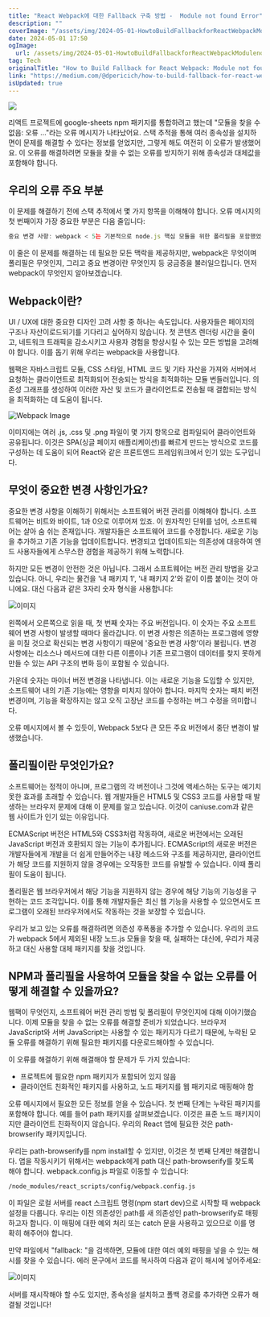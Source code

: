 ```yaml
---
title: "React Webpack에 대한 Fallback 구축 방법 -  Module not found Error"
description: ""
coverImage: "/assets/img/2024-05-01-HowtoBuildFallbackforReactWebpackModulenotfoundError_0.png"
date: 2024-05-01 17:50
ogImage:
  url: /assets/img/2024-05-01-HowtoBuildFallbackforReactWebpackModulenotfoundError_0.png
tag: Tech
originalTitle: "How to Build Fallback for React Webpack: Module not found Error"
link: "https://medium.com/@dpericich/how-to-build-fallback-for-react-webpack-module-not-found-error-de2438a8697c"
isUpdated: true
---
```


<img src="/assets/img/2024-05-01-HowtoBuildFallbackforReactWebpackModulenotfoundError_0.png" />

리액트 프로젝트에 google-sheets npm 패키지를 통합하려고 했는데 "모듈을 찾을 수 없음: 오류 ..."라는 오류 메시지가 나타났어요. 스택 추적을 통해 여러 종속성을 설치하면이 문제를 해결할 수 있다는 정보를 얻었지만, 그렇게 해도 여전히 이 오류가 발생했어요. 이 오류를 해결하려면 모듈을 찾을 수 없는 오류를 방지하기 위해 종속성과 대체값을 포함해야 합니다.

## 우리의 오류 주요 부분

이 문제를 해결하기 전에 스택 추적에서 몇 가지 항목을 이해해야 합니다. 오류 메시지의 첫 번째이자 가장 중요한 부분은 다음 줄입니다:

<!-- seedividend - 사각형 -->

<ins class="adsbygoogle"
     style="display:block"
     data-ad-client="ca-pub-4877378276818686"
     data-ad-slot="1898504329"
     data-ad-format="auto"
     data-full-width-responsive="true"></ins>

<script>
     (adsbygoogle = window.adsbygoogle || []).push({});
</script>

```js
중요 변경 사항: webpack < 5는 기본적으로 node.js 핵심 모듈을 위한 폴리필을 포함했었습니다. 이제는 그렇지 않습니다. 이 모듈이 필요한지 확인하고 그에 대한 폴리필을 구성하세요.
```

이 줄은 이 문제를 해결하는 데 필요한 모든 맥락을 제공하지만, webpack은 무엇이며 폴리필은 무엇인지, 그리고 중요 변경이란 무엇인지 등 궁금증을 불러일으킵니다. 먼저 webpack이 무엇인지 알아보겠습니다.

## Webpack이란?

UI / UX에 대한 중요한 디자인 고려 사항 중 하나는 속도입니다. 사용자들은 페이지의 구조나 자산이로드되기를 기다리고 싶어하지 않습니다. 첫 콘텐츠 렌더링 시간을 줄이고, 네트워크 트래픽을 감소시키고 사용자 경험을 향상시킬 수 있는 모든 방법을 고려해야 합니다. 이를 돕기 위해 우리는 webpack을 사용합니다.

<!-- seedividend - 사각형 -->

<ins class="adsbygoogle"
     style="display:block"
     data-ad-client="ca-pub-4877378276818686"
     data-ad-slot="1898504329"
     data-ad-format="auto"
     data-full-width-responsive="true"></ins>

<script>
     (adsbygoogle = window.adsbygoogle || []).push({});
</script>

웹팩은 자바스크립트 모듈, CSS 스타일, HTML 코드 및 기타 자산을 가져와 서버에서 요청하는 클라이언트로 최적화되어 전송되는 방식을 최적화하는 모듈 번들러입니다. 의존성 그래프를 생성하여 이러한 자산 및 코드가 클라이언트로 전송될 때 결합되는 방식을 최적화하는 데 도움이 됩니다.

![Webpack Image](/assets/img/2024-05-01-HowtoBuildFallbackforReactWebpackModulenotfoundError_1.png)

이미지에는 여러 .js, .css 및 .png 파일이 몇 가지 항목으로 컴파일되어 클라이언트와 공유됩니다. 이것은 SPA(싱글 페이지 애플리케이션)를 빠르게 만드는 방식으로 코드를 구성하는 데 도움이 되어 React와 같은 프론트엔드 프레임워크에서 인기 있는 도구입니다.

## 무엇이 중요한 변경 사항인가요?

<!-- seedividend - 사각형 -->

<ins class="adsbygoogle"
     style="display:block"
     data-ad-client="ca-pub-4877378276818686"
     data-ad-slot="1898504329"
     data-ad-format="auto"
     data-full-width-responsive="true"></ins>

<script>
     (adsbygoogle = window.adsbygoogle || []).push({});
</script>

중요한 변경 사항을 이해하기 위해서는 소프트웨어 버전 관리를 이해해야 합니다. 소프트웨어는 비트와 바이트, 1과 0으로 이루어져 있죠. 이 원자적인 단위를 넘어, 소프트웨어는 살아 숨 쉬는 존재입니다. 개발자들은 소프트웨어 코드를 수정합니다. 새로운 기능을 추가하고 기존 기능을 업데이트합니다. 변경되고 업데이트되는 의존성에 대응하여 엔드 사용자들에게 스무스한 경험을 제공하기 위해 노력합니다.

하지만 모든 변경이 안전한 것은 아닙니다. 그래서 소프트웨어는 버전 관리 방법을 갖고 있습니다. 아니, 우리는 물건을 '내 패키지 1', '내 패키지 2'와 같이 이름 붙이는 것이 아니에요. 대신 다음과 같은 3자리 숫자 형식을 사용합니다:

![이미지](/assets/img/2024-05-01-HowtoBuildFallbackforReactWebpackModulenotfoundError_2.png)

왼쪽에서 오른쪽으로 읽을 때, 첫 번째 숫자는 주요 버전입니다. 이 숫자는 주요 소프트웨어 변경 사항이 발생할 때마다 올라갑니다. 이 변경 사항은 의존하는 프로그램에 영향을 미칠 것으로 확신되는 변경 사항이기 때문에 '중요한 변경 사항'이라 불립니다. 변경 사항에는 리소스나 메서드에 대한 다른 이름이나 기존 프로그램이 데이터를 찾지 못하게 만들 수 있는 API 구조의 변화 등이 포함될 수 있습니다.

<!-- seedividend - 사각형 -->

<ins class="adsbygoogle"
     style="display:block"
     data-ad-client="ca-pub-4877378276818686"
     data-ad-slot="1898504329"
     data-ad-format="auto"
     data-full-width-responsive="true"></ins>

<script>
     (adsbygoogle = window.adsbygoogle || []).push({});
</script>

가운데 숫자는 마이너 버전 변경을 나타냅니다. 이는 새로운 기능을 도입할 수 있지만, 소프트웨어 내의 기존 기능에는 영향을 미치지 않아야 합니다. 마지막 숫자는 패치 버전 변경이며, 기능을 확장하지는 않고 오직 고장난 코드를 수정하는 버그 수정을 의미합니다.

오류 메시지에서 볼 수 있듯이, Webpack 5보다 큰 모든 주요 버전에서 중단 변경이 발생했습니다.

## 폴리필이란 무엇인가요?

소프트웨어는 정적이 아니며, 프로그램의 각 버전이나 그것에 액세스하는 도구는 예기치 못한 효과를 초래할 수 있습니다. 웹 개발자들은 HTML5 및 CSS3 코드를 사용할 때 발생하는 브라우저 문제에 대해 이 문제를 알고 있습니다. 이것이 caniuse.com과 같은 웹 사이트가 인기 있는 이유입니다.

<!-- seedividend - 사각형 -->

<ins class="adsbygoogle"
     style="display:block"
     data-ad-client="ca-pub-4877378276818686"
     data-ad-slot="1898504329"
     data-ad-format="auto"
     data-full-width-responsive="true"></ins>

<script>
     (adsbygoogle = window.adsbygoogle || []).push({});
</script>

ECMAScript 버전은 HTML5와 CSS3처럼 작동하여, 새로운 버전에서는 오래된 JavaScript 버전과 호환되지 않는 기능이 추가됩니다. ECMAScript의 새로운 버전은 개발자들에게 개발을 더 쉽게 만들어주는 내장 메소드와 구조를 제공하지만, 클라이언트가 해당 코드를 지원하지 않을 경우에는 오작동한 코드를 유발할 수 있습니다. 이때 폴리필이 도움이 됩니다.

폴리필은 웹 브라우저에서 해당 기능을 지원하지 않는 경우에 해당 기능의 기능성을 구현하는 코드 조각입니다. 이를 통해 개발자들은 최신 웹 기능을 사용할 수 있으면서도 프로그램이 오래된 브라우저에서도 작동하는 것을 보장할 수 있습니다.

우리가 보고 있는 오류를 해결하려면 의존성 후폭풍을 추가할 수 있습니다. 우리의 코드가 webpack 5에서 제외된 내장 노드.js 모듈을 찾을 때, 실패하는 대신에, 우리가 제공하고 대신 사용할 대체 패키지를 찾을 것입니다.

## NPM과 폴리필을 사용하여 모듈을 찾을 수 없는 오류를 어떻게 해결할 수 있을까요?

<!-- seedividend - 사각형 -->

<ins class="adsbygoogle"
     style="display:block"
     data-ad-client="ca-pub-4877378276818686"
     data-ad-slot="1898504329"
     data-ad-format="auto"
     data-full-width-responsive="true"></ins>

<script>
     (adsbygoogle = window.adsbygoogle || []).push({});
</script>

웹팩이 무엇인지, 소프트웨어 버전 관리 방법 및 폴리필이 무엇인지에 대해 이야기했습니다. 이제 모듈을 찾을 수 없는 오류를 해결할 준비가 되었습니다. 브라우저 JavaScript와 서버 JavaScript는 사용할 수 있는 패키지가 다르기 때문에, 누락된 모듈 오류를 해결하기 위해 필요한 패키지를 다운로드해야할 수 있습니다.

이 오류를 해결하기 위해 해결해야 할 문제가 두 가지 있습니다:

- 프로젝트에 필요한 npm 패키지가 포함되어 있지 않음
- 클라이언트 친화적인 패키지를 사용하고, 노드 패키지를 웹 패키지로 매핑해야 함

오류 메시지에서 필요한 모든 정보를 얻을 수 있습니다. 첫 번째 단계는 누락된 패키지를 포함해야 합니다. 예를 들어 path 패키지를 살펴보겠습니다. 이것은 표준 노드 패키지이지만 클라이언트 친화적이지 않습니다. 우리의 React 앱에 필요한 것은 path-browserify 패키지입니다.

<!-- seedividend - 사각형 -->

<ins class="adsbygoogle"
     style="display:block"
     data-ad-client="ca-pub-4877378276818686"
     data-ad-slot="1898504329"
     data-ad-format="auto"
     data-full-width-responsive="true"></ins>

<script>
     (adsbygoogle = window.adsbygoogle || []).push({});
</script>

우리는 path-browserify를 npm install할 수 있지만, 이것은 첫 번째 단계만 해결합니다. 앱을 작동시키기 위해서는 webpack에게 path 대신 path-browserify를 찾도록 해야 합니다. webpack.config.js 파일로 이동할 수 있습니다:

```bash
/node_modules/react_scripts/config/webpack.config.js
```

이 파일은 로컬 서버를 react 스크립트 명령(npm start dev)으로 시작할 때 webpack 설정을 다룹니다. 우리는 이전 의존성인 path를 새 의존성인 path-browserify로 매핑하고자 합니다. 이 매핑에 대한 예외 처리 또는 catch 문을 사용하고 있으므로 이를 명확히 해주어야 합니다.

만약 파일에서 "fallback: "을 검색하면, 모듈에 대한 여러 예외 매핑을 넣을 수 있는 해시를 찾을 수 있습니다. 에러 문구에서 코드를 복사하여 다음과 같이 해시에 넣어주세요:

<!-- seedividend - 사각형 -->

<ins class="adsbygoogle"
     style="display:block"
     data-ad-client="ca-pub-4877378276818686"
     data-ad-slot="1898504329"
     data-ad-format="auto"
     data-full-width-responsive="true"></ins>

<script>
     (adsbygoogle = window.adsbygoogle || []).push({});
</script>

![이미지](/assets/img/2024-05-01-HowtoBuildFallbackforReactWebpackModulenotfoundError_3.png)

서버를 재시작해야 할 수도 있지만, 종속성을 설치하고 폴백 경로를 추가하면 오류가 해결될 것입니다!
